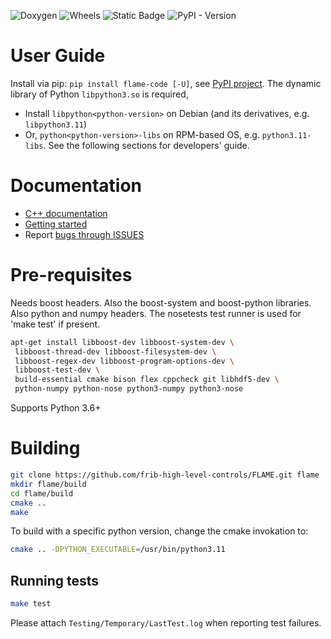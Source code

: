 ![Doxygen](https://github.com/zhangt58/flame/actions/workflows/gh-pages.yml/badge.svg)
![Wheels](https://github.com/zhangt58/flame/actions/workflows/build.yml/badge.svg)
![Static Badge](https://img.shields.io/badge/Python-3.6%7C3.7%7C3.8%7C3.9%7C3.10%7C3.11%7C3.12-blue)
![PyPI - Version](https://img.shields.io/pypi/v/flame-code)


User Guide
==========
Install via pip: `pip install flame-code [-U]`, see [PyPI project](https://pypi.org/project/flame-code/).
The dynamic library of Python `libpython3.so` is required,
- Install `libpython<python-version>` on Debian (and its derivatives, e.g. `libpython3.11`)
- Or, `python<python-version>-libs` on RPM-based OS, e.g. `python3.11-libs`.
See the following sections for developers' guide.

Documentation
=============

* [C++ documentation](http://frib-high-level-controls.github.io/FLAME)
* [Getting started](http://frib-high-level-controls.github.io/FLAME/gettingstarted.html)
* Report [bugs through ISSUES](https://github.com/frib-high-level-controls/FLAME/issues)

Pre-requisites
==============

Needs boost headers.  Also the boost-system and boost-python libraries.
Also python and numpy headers.
The nosetests test runner is used for 'make test' if present.

```sh
apt-get install libboost-dev libboost-system-dev \
 libboost-thread-dev libboost-filesystem-dev \
 libboost-regex-dev libboost-program-options-dev \
 libboost-test-dev \
 build-essential cmake bison flex cppcheck git libhdf5-dev \
 python-numpy python-nose python3-numpy python3-nose
```
Supports Python 3.6+

Building
========

```sh
git clone https://github.com/frib-high-level-controls/FLAME.git flame
mkdir flame/build
cd flame/build
cmake ..
make
```

To build with a specific python version, change the cmake invokation to:

```sh
cmake .. -DPYTHON_EXECUTABLE=/usr/bin/python3.11
```

Running tests
-------------

```sh
make test
```

Please attach ```Testing/Temporary/LastTest.log``` when reporting test failures.
